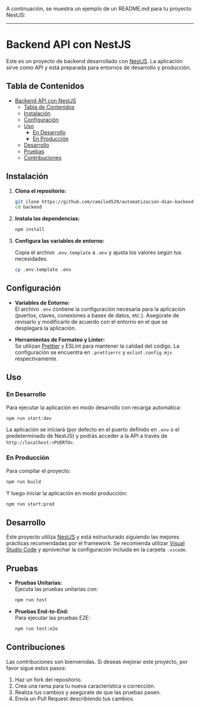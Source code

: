 A continuación, se muestra un ejemplo de un README.md para tu proyecto NestJS:

---

# Backend API con NestJS

Este es un proyecto de backend desarrollado con [NestJS](https://nestjs.com/). La aplicación sirve como API y está preparada para entornos de desarrollo y producción.

## Tabla de Contenidos

- [Backend API con NestJS](#backend-api-con-nestjs)
  - [Tabla de Contenidos](#tabla-de-contenidos)
  - [Instalación](#instalación)
  - [Configuración](#configuración)
  - [Uso](#uso)
    - [En Desarrollo](#en-desarrollo)
    - [En Producción](#en-producción)
  - [Desarrollo](#desarrollo)
  - [Pruebas](#pruebas)
  - [Contribuciones](#contribuciones)

## Instalación

1. **Clona el repositorio:**

   ```bash
   git clone https://github.com/camilod529/automatizacion-dian-backend.git backend
   cd backend
   ```

2. **Instala las dependencias:**

   ```bash
   npm install
   ```

3. **Configura las variables de entorno:**

   Copia el archivo `.env.template` a `.env` y ajusta los valores según tus necesidades.

   ```bash
   cp .env.template .env
   ```

## Configuración

- **Variables de Entorno:**  
  El archivo `.env` contiene la configuración necesaria para la aplicación (puertos, claves, conexiones a bases de datos, etc.). Asegúrate de revisarlo y modificarlo de acuerdo con el entorno en el que se desplegará la aplicación.

- **Herramientas de Formateo y Linter:**  
  Se utilizan [Prettier](https://prettier.io/) y ESLint para mantener la calidad del código. La configuración se encuentra en `.prettierrc` y `eslint.config.mjs` respectivamente.

## Uso

### En Desarrollo

Para ejecutar la aplicación en modo desarrollo con recarga automática:

```bash
npm run start:dev
```

La aplicación se iniciará (por defecto en el puerto definido en `.env` o el predeterminado de NestJS) y podrás acceder a la API a través de `http://localhost:<PUERTO>`.

### En Producción

Para compilar el proyecto:

```bash
npm run build
```

Y luego iniciar la aplicación en modo producción:

```bash
npm run start:prod
```

## Desarrollo

Este proyecto utiliza [NestJS](https://nestjs.com/) y está estructurado siguiendo las mejores prácticas recomendadas por el framework. Se recomienda utilizar [Visual Studio Code](https://code.visualstudio.com/) y aprovechar la configuración incluida en la carpeta `.vscode`.

## Pruebas

- **Pruebas Unitarias:**  
  Ejecuta las pruebas unitarias con:

  ```bash
  npm run test
  ```

- **Pruebas End-to-End:**  
  Para ejecutar las pruebas E2E:

  ```bash
  npm run test:e2e
  ```

## Contribuciones

Las contribuciones son bienvenidas. Si deseas mejorar este proyecto, por favor sigue estos pasos:

1. Haz un fork del repositorio.
2. Crea una rama para tu nueva característica o corrección.
3. Realiza tus cambios y asegúrate de que las pruebas pasen.
4. Envía un Pull Request describiendo tus cambios.
